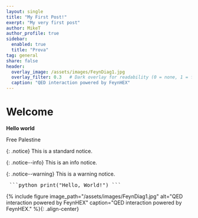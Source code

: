 ```yaml
---
layout: single
title: "My First Post!"
exerpt: "My very first post"
author: MikeT
author_profile: true
sidebar:
  enabled: true
  title: "Prova"
tag: general
share: false
header:
  overlay_image: /assets/images/FeynDiag1.jpg
  overlay_filter: 0.3   # Dark overlay for readability (0 = none, 1 = full black)
  caption: "QED interaction powered by FeynHEX"
---
```


# Welcome

**Hello world**

Free Palestine

{: .notice}
This is a standard notice.

{: .notice--info}
This is an info notice.

{: .notice--warning}
This is a warning notice.

<pre> ```python print("Hello, World!") ``` </pre>

{% include figure image_path="/assets/images/FeynDiag1.jpg" alt="QED interaction powered by FeynHEX" caption="QED interaction powered by FeynHEX." %}{: .align-center}
